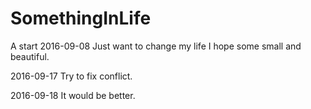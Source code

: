 # SomethingInLife


A start 2016-09-08
Just want to change my life
I hope some small and beautiful. 

2016-09-17
Try to fix conflict.

2016-09-18
It would be better.